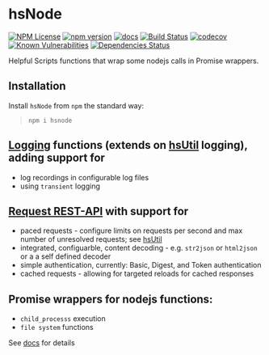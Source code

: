 hsNode 
========
[![NPM License](https://img.shields.io/badge/license-MIT-brightgreen.svg)](https://www.npmjs.com/package/hsnode)
[![npm version](https://badge.fury.io/js/hsnode.svg)](https://badge.fury.io/js/hsnode)
[![docs](https://img.shields.io/badge/hsDocs-hsNode-blue.svg)](https://helpfulscripts.github.io/hsNode/#!/api/hsNode/0)
[![Build Status](https://github.com/HelpfulScripts/hsNode/workflows/CI/badge.svg)](https://github.com/HelpfulScripts/hsNode/) 
[![codecov](https://codecov.io/gh/HelpfulScripts/hsNode/branch/master/graph/badge.svg)](https://codecov.io/gh/HelpfulScripts/hsNode)
[![Known Vulnerabilities](https://snyk.io/test/github/HelpfulScripts/hsNode/badge.svg?targetFile=package.json)](https://snyk.io/test/github/HelpfulScripts/hsNode?targetFile=package.json)
[![Dependencies Status](https://david-dm.org/helpfulscripts/hsnode.svg)](https://david-dm.org/helpfulscripts/hsnode)

Helpful Scripts functions that wrap some nodejs calls in Promise wrappers.

## Installation
Install `hsNode` from `npm` the standard way:
> `npm i hsnode`

## [Logging](https://helpfulscripts.github.io/hsNode/#!/api/hsNode/hsNode.log.Log) functions (extends on [hsUtil](https://github.com/HelpfulScripts/hsUtil) logging), adding support for
- log recordings in configurable log files
-  using `transient` logging

## [Request REST-API](https://helpfulscripts.github.io/hsNode/#!/api/hsNode/hsNode.Request) with support for
- paced requests - configure limits on requests per second and max number of unresolved requests; see [hsUtil](https://github.com/HelpfulScripts/hsUtil)
- integrated, configuarble, content decoding - e.g. `str2json` or `html2json` or a a self defined decoder
- simple authentication, currently: Basic, Digest, and Token authentication
- cached requests - allowing for targeted reloads for cached responses

## Promise wrappers for nodejs functions:
- `child_processs` execution
- `file system` functions


See [docs](https://helpfulscripts.github.io/hsNode/#!/api/hsNode/0) for details